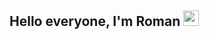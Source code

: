 ## Hello everyone, I'm Roman <img src="https://media.giphy.com/media/hvRJCLFzcasrR4ia7z/giphy.gif" width="25px">


<!---
Romaizega/Romaizega is a ✨ special ✨ repository because its `README.md` (this file) appears on your GitHub profile.
You can click the Preview link to take a look at your changes.
--->
